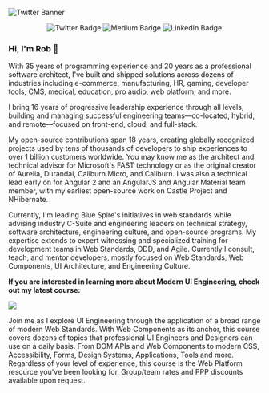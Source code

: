 
![Twitter Banner](https://user-images.githubusercontent.com/131485/233229061-b08f307d-9ad0-407d-a76a-79bae26c7ed0.png)

<div id="badges" align="center">
  <a href="https://twitter.com/EisenbergEffect" style="text-decoration:none">
    <img src="https://img.shields.io/badge/Twitter-blue?style=for-the-badge&logo=twitter&logoColor=white" alt="Twitter Badge"/>
  </a>
  <a href="https://eisenbergeffect.medium.com/" style="text-decoration:none">
    <img src="https://img.shields.io/badge/Medium-red?style=for-the-badge&logo=medium&logoColor=white" alt="Medium Badge"/>
  </a>
    <a href="https://www.linkedin.com/in/robeisenberg/" style="text-decoration:none">
    <img src="https://img.shields.io/badge/LinkedIn-blue?style=for-the-badge&logo=linkedin&logoColor=white" alt="LinkedIn Badge"/>
  </a>
</div>

### Hi, I'm Rob 👋

With 35 years of programming experience and 20 years as a professional software architect, I've built and shipped solutions across dozens of industries including e-commerce, manufacturing, HR, gaming, developer tools, CMS, medical, education, pro audio, web platform, and more.

I bring 16 years of progressive leadership experience through all levels, building and managing successful engineering teams—co-located, hybrid, and remote—focused on front-end, cloud, and full-stack.

My open-source contributions span 18 years, creating globally recognized projects used by tens of thousands of developers to ship experiences to over 1 billion customers worldwide. You may know me as the architect and technical advisor for Microsoft's FAST technology or as the original creator of Aurelia, Durandal, Caliburn.Micro, and Caliburn. I was also a technical lead early on for Angular 2 and an AngularJS and Angular Material team member, with my earliest open-source work on Castle Project and NHibernate.

Currently, I'm leading Blue Spire's initiatives in web standards while advising industry C-Suite and engineering leaders on technical strategy, software architecture, engineering culture, and open-source programs. My expertise extends to expert witnessing and specialized training for development teams in Web Standards, DDD, and Agile.
Currently I consult, teach, and mentor developers, mostly focused on Web Standards, Web Components, UI Architecture, and Engineering Culture. 

**If you are interested in learning more about Modern UI Engineering, check out my latest course:**

[<img src="https://github.com/EisenbergEffect/EisenbergEffect/assets/131485/4614a51c-d071-42a9-a6af-776e3b85407f">](https://bluespire.com/p/web-component-engineering)

Join me as I explore UI Engineering through the application of a broad range of modern Web Standards. With Web Components as its anchor, this course covers dozens of topics that professional UI Engineers and Designers can use on a daily basis. From DOM APIs and Web Components to modern CSS, Accessibility, Forms, Design Systems, Applications, Tools and more. Regardless of your level of experience, this course is the Web Platform resource you've been looking for. Group/team rates and PPP discounts available upon request.
